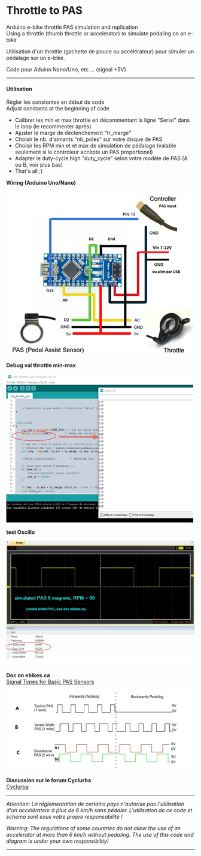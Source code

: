 # Throttle to PAS
Arduino e-bike throttle PAS simulation and replication \
Using a throttle (thumb throttle or accelerator) to simulate pedaling on an e-bike

Utilisation d'un throttle (gachette de pouce ou accélérateur) pour simuler un pédalage sur un e-bike.
  
Code pour Aduino Nano/Uno, etc ... (signal +5V)

---

#### Utilisation
Régler les constantes en début de code \
Adjust constants at the beginning of code

- Calibrer les  min et max throttle en décommentant la ligne "Serial" dans le loop (le recommenter après)
- Ajuster le marge de déclenchement "tr_marge"
- Choisir le nb. d'aimants "nb_poles" sur votre disque de PAS 
- Choisir les RPM min et et max de simulation de pédalage (valable seulement si le controleur accèpte un PAS proportionel)
- Adapter le duty-cycle high "duty_cycle" selon votre modèle de PAS (A ou B, voir plus bas)
- That's all ;)

**Wiring (Arduino Uno/Nano)**
<p align="left">
  <img src="./DOC/throttle-diagram.png" width="500" title="Arduino pinout">
</p>


**Debug val throttle min-max**
<p align="left">
  <img src="./DOC/debug_val_throttle.jpg" width="500" title="Arduino pinout">
</p>

**test Oscillo**
<p align="left">
  <img src="./DOC/oscillo_60rpm.jpg" width="700" title="Oscillo">
</p>


**Doc on ebikes.ca** \
[Signal Types for Basic PAS Sensors](https://ebikes.ca/learn/pedal-assist.html)

<p align="left">
  <img src="./DOC/PAS_Signal_Levels.jpg" width="700" title="Oscillo">
</p>

**Discussion sur le forum Cyclurba** \
[Cyclurba](https://cyclurba.fr/forum/forum_discussion.php?from=11&discussionID=31032&messageID=741856&rubriqueID=87)


---


*Attention: La réglementation de certains pays n'autorise pas l'utilisation d'un accélérateur à plus de 6 km/h sans pédaler.*
*L'utilisation de ce code et schéma sont sous votre propre responsabilité !* 

*Warning: The regulations of some countries do not allow the use of an accelerator at more than 6 km/h without pedaling.*
*The use of this code and diagram is under your own responsibility!*

---

